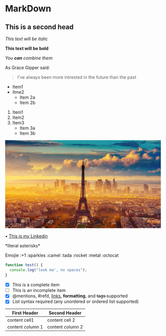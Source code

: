 # MarkDown

## This is a second head 

*This text will be italic*

**This text will be bold** 

*You **can** combine them*

As Grace Gipper said: 
> I've always been more intrested
> in the future than the past 

* Item1
* Itme2
	* Item 2a
	* Item 2b

1. Item1
2. Item2
3. Item3
	* Item 3a
	* Item 3b

![This is a Wallpaper](/Walpaper.jpg)

• [This is my Linkedin](https://www.linkedin.com/in/utcrystalw/)

\*literal asterisks\*

Emojie
:+1 :sparkles :camel :tada :rocket :metal :octocat
```javascript 
function test() {
  console.log("look ma', no spaces");
}
```

- [x] This is a complete item 
- [ ] This is an incomplete item
- [x] @mentions, #refd, [links](), **formatting**, and <del> tags </del> supported
- [x] List syntax required (any unordered or ordered list supported)

First Header | Second Header
------------ | -------------
content cell1 | content cell 2
content column 1 | content column 2
